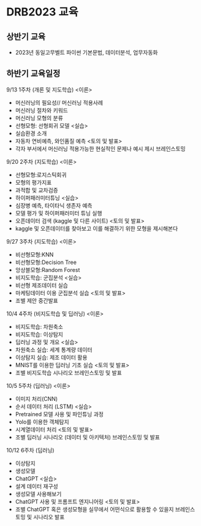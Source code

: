 # DRB2023 교육
## 상반기 교육
* 2023년 동일고무벨트 파이썬 기본문법, 데이터분석, 업무자동화

## 하반기 교육일정
9/13 1주차 (개론 및 지도학습)
<이론>
* 머신러닝의 필요성// 머신러닝 적용사례
* 머신러닝 절차와 키워드
* 머신러닝 모형의 분류
* 선형모형: 선형회귀 모델
<실습>
* 실습환경 소개
* 자동차 연비예측, 와인품질 예측
<토의 및 발표>
* 각자 부서에서 머신러닝 적용가능한 현실적인 문제나 예시 제시 브레인스토밍

9/20 2주차 (지도학습)
<이론>
* 선형모형:로지스틱회귀
* 모형의 평가지표
* 과적합 및 교차검증
* 하이퍼패러미터튜닝
<실습>
* 심장병 예측, 타이타닉 생존자 예측
* 모델 평가 및 하이퍼패러미터 튜닝 실행
* 오픈데이터 검색 (kaggle 및 다른 사이트)
<토의 및 발표>
* kaggle 및 오픈데이터를 찾아보고 이를 해결하기 위한 모형을 제시해본다

9/27 3주차 (지도학습)
<이론>
* 비선형모형:KNN
* 비선형모형:Decision Tree
* 앙상블모형:Random Forest
* 비지도학습: 군집분석
<실습>
* 비선형 제조데이터 실습
* 마케팅데이터 이용 군집분석 실습
<토의 및 발표>
* 조별 제안 중간발표

10/4 4주차 (비지도학습 및 딥러닝)
<이론>
* 비지도학습: 차원축소
* 비지도학습: 이상탐지
* 딥러닝 과정 및 개요
<실습>
* 차원축소 실습: 세계 통계량 데이터
* 이상탐지 실습: 제조 데이터 활용
* MNIST를 이용한 딥러닝 기초 실습
<토의 및 발표>
* 조별 비지도학습 시나리오 브레인스토밍 및 발표

10/5 5주차 (딥러닝)
<이론>
* 이미지 처리(CNN)
* 순서 데이터 처리 (LSTM)
<실습>
* Pretrained 모델 사용 및 파인튜닝 과정
* Yolo를 이용한 객체탐지
* 시계열데이터 처리
<토의 및 발표>
* 조별 딥러닝 시나리오 (데이터 및 아키텍처) 브레인스토밍 및 발표

10/12 6주차 (딥러닝)
* 이상탐지
* 생성모델
* ChatGPT
<실습>
* 설계 데이터 재구성
* 생성모델 사용해보기
* ChatGPT 사용 및 프롬프트 엔지니어링
<토의 및 발표>
* 조별 ChatGPT 혹은 생성모형을 실무에서 어떤식으로 활용할 수 있을지 브레인스토밍 및 시나리오 발표
